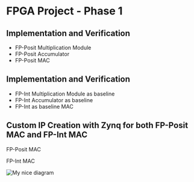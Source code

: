 # FPGA Project - Phase 1

## Implementation and Verification 

- FP-Posit Multiplication Module 
- FP-Posit Accumulator 
- FP-Posit MAC 

## Implementation and Verification 
- FP-Int Multiplication Module as baseline 
- FP-Int Accumulator as baseline 
- FP-Int as baseline MAC 

  
## Custom IP Creation with Zynq for both FP-Posit MAC and FP-Int MAC 

FP-Posit MAC


FP-Int MAC

![My nice diagram](../Images/fp_int_mac.png) 

